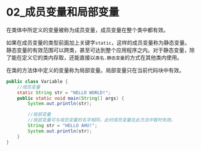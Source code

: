 # 02_成员变量和局部变量

在类体中所定义的变量被称为成员变量，成员变量在整个类中都有效。

如果在成员变量的类型前面加上关键字`static`，这样的成员变量称为静态变量。静态变量的有效范围可以跨类，甚至可达到整个应用程序之内。对于静态变量，除了能在定义它的类内存取，还能直接以`类名.静态变量`的方式在其他类内使用。

在类的方法体中定义的变量称为局部变量。局部变量只在当前代码块中有效。

```java
public class Variable {
    //成员变量
    static String str = "HELLO WORLD!";
    public static void main(String[] args) {
        System.out.println(str);

        //局部变量
        //局部变量可与成员变量的名字相同，此时成员变量在此方法中暂时失效。
        String str = "HELLO AHU!";
        System.out.println(str);
    }
}
```

